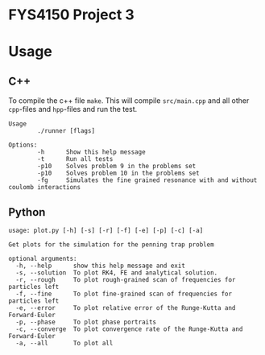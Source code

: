 # FYS4150 Project 3

# Usage

## C++

To compile the c++ file `make`. This will compile `src/main.cpp` and all other `cpp`-files and `hpp`-files and run the test.

```
Usage
        ./runner [flags]

Options:
        -h      Show this help message
        -t      Run all tests
        -p10    Solves problem 9 in the problems set
        -p10    Solves problem 10 in the problems set
        -fg     Simulates the fine grained resonance with and without coulomb interactions
```

## Python

```
usage: plot.py [-h] [-s] [-r] [-f] [-e] [-p] [-c] [-a]

Get plots for the simulation for the penning trap problem

optional arguments:
  -h, --help      show this help message and exit
  -s, --solution  To plot RK4, FE and analytical solution.
  -r, --rough     To plot rough-grained scan of frequencies for particles left
  -f, --fine      To plot fine-grained scan of frequencies for particles left
  -e, --error     To plot relative error of the Runge-Kutta and Forward-Euler
  -p, --phase     To plot phase portraits
  -c, --converge  To plot convergence rate of the Runge-Kutta and Forward-Euler
  -a, --all       To plot all
```
